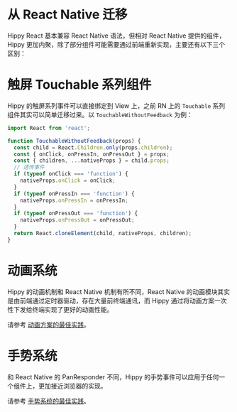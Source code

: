 # 从 React Native 迁移

Hippy React 基本兼容 React Native 语法，但相对 React Native 提供的组件，Hippy 更加内聚，除了部分组件可能需要通过前端重新实现，主要还有以下三个区别：

# 触屏 Touchable 系列组件

Hippy 的触屏系列事件可以直接绑定到 View 上，之前 RN 上的 `Touchable` 系列组件其实可以简单迁移过来。以 `TouchableWithoutFeedback` 为例：

```jsx
import React from 'react';

function TouchableWithoutFeedback(props) {
  const child = React.Children.only(props.children);
  const { onClick, onPressIn, onPressOut } = props;
  const { children, ...nativeProps } = child.props;
  // 透传事件
  if (typeof onClick === 'function') {
    nativeProps.onClick = onClick;
  }
  if (typeof onPressIn === 'function') {
    nativeProps.onPressIn = onPressIn;
  }
  if (typeof onPressOut === 'function') {
    nativeProps.onPressOut = onPressOut;
  }
  return React.cloneElement(child, nativeProps, children);
}
```

# 动画系统

Hippy 的动画机制和 React Native 机制有所不同，React Native 的动画模块其实是由前端通过定时器驱动，存在大量前终端通讯，而 Hippy 通过将动画方案一次性下发给终端实现了更好的动画性能。

请参考 [动画方案的最佳实践](hippy-react/animation.md)。

# 手势系统

和 React Native 的 PanResponder 不同，Hippy 的手势事件可以应用于任何一个组件上，更加接近浏览器的实现。

请参考 [手势系统的最佳实践](hippy-react/gesture.md)。
